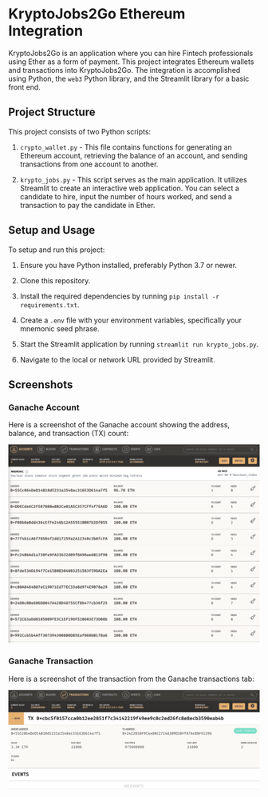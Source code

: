 # KryptoJobs2Go Ethereum Integration

KryptoJobs2Go is an application where you can hire Fintech professionals using Ether as a form of payment. This project integrates Ethereum wallets and transactions into KryptoJobs2Go. The integration is accomplished using Python, the `web3` Python library, and the Streamlit library for a basic front end.

## Project Structure

This project consists of two Python scripts:

1. `crypto_wallet.py` - This file contains functions for generating an Ethereum account, retrieving the balance of an account, and sending transactions from one account to another.

2. `krypto_jobs.py` - This script serves as the main application. It utilizes Streamlit to create an interactive web application. You can select a candidate to hire, input the number of hours worked, and send a transaction to pay the candidate in Ether.

## Setup and Usage

To setup and run this project:

1. Ensure you have Python installed, preferably Python 3.7 or newer.

2. Clone this repository.

3. Install the required dependencies by running `pip install -r requirements.txt`.

4. Create a `.env` file with your environment variables, specifically your mnemonic seed phrase.

5. Start the Streamlit application by running `streamlit run krypto_jobs.py`.

6. Navigate to the local or network URL provided by Streamlit.

## Screenshots

### Ganache Account

Here is a screenshot of the Ganache account showing the address, balance, and transaction (TX) count:

![Ganache Account](./Images/account_screenshot.png)

### Ganache Transaction

Here is a screenshot of the transaction from the Ganache transactions tab:

![Ganache Transaction](./Images/transaction_screenshot.png)

